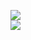 [![](https://img.shields.io/badge/Made%20With-Github%20Spray-lightgrey.svg?style=for-the-badge&logo=github)](https://github.com/Annihil/github-spray#27034)  
[![](https://i.imgur.com/2DrTn0Z.gif)](https://github.com/Annihil/github-spray)